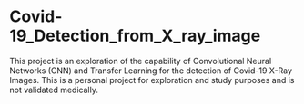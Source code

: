# Covid-19_Detection_from_X_ray_image
This project is an exploration of the capability of Convolutional Neural Networks (CNN) and Transfer Learning for the detection of Covid-19 X-Ray Images. This is a personal project for exploration and study purposes and is not validated medically.
